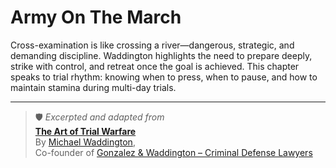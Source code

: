 # Army On The March

Cross-examination is like crossing a river—dangerous, strategic, and demanding discipline. Waddington highlights the need to prepare deeply, strike with control, and retreat once the goal is achieved. This chapter speaks to trial rhythm: knowing when to press, when to pause, and how to maintain stamina during multi-day trials.

---

> 🛡️ *Excerpted and adapted from*  
> **[The Art of Trial Warfare](https://www.amazon.com/Art-Trial-Warfare-Winning-Using/dp/1523635894)**  
> By [Michael Waddington](https://ucmjdefense.com/attorneys/michael-stewart-waddington-partner.html),  
> Co-founder of [Gonzalez & Waddington – Criminal Defense Lawyers](https://ucmjdefense.com)  
